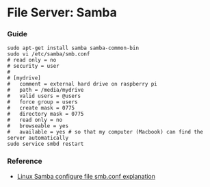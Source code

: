 # File Server: Samba

### Guide

    sudo apt-get install samba samba-common-bin
    sudo vi /etc/samba/smb.conf
    # read only = no
    # security = user
    #
    # [mydrive]
    #   comment = external hard drive on raspberry pi
    #   path = /media/mydrive
    #   valid users = @users
    #   force group = users
    #   create mask = 0775
    #   directory mask = 0775
    #   read only = no
    #   browseable = yes
    #   available = yes # so that my computer (Macbook) can find the server automatically
    sudo service smbd restart

### Reference
* [Linux Samba configure file smb.conf explanation](http://www.1987.name/686.html)
